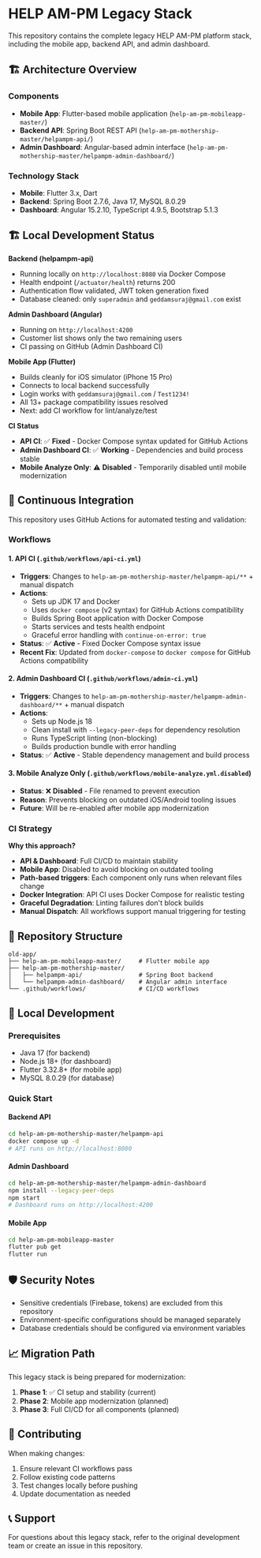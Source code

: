 # HELP AM-PM Legacy Stack

This repository contains the complete legacy HELP AM-PM platform stack, including the mobile app, backend API, and admin dashboard.

## 🏗️ Architecture Overview

### Components
- **Mobile App**: Flutter-based mobile application (`help-am-pm-mobileapp-master/`)
- **Backend API**: Spring Boot REST API (`help-am-pm-mothership-master/helpampm-api/`)
- **Admin Dashboard**: Angular-based admin interface (`help-am-pm-mothership-master/helpampm-admin-dashboard/`)

### Technology Stack
- **Mobile**: Flutter 3.x, Dart
- **Backend**: Spring Boot 2.7.6, Java 17, MySQL 8.0.29
- **Dashboard**: Angular 15.2.10, TypeScript 4.9.5, Bootstrap 5.1.3

## 🏗️ Local Development Status

**Backend (helpampm-api)**  
- Running locally on `http://localhost:8080` via Docker Compose  
- Health endpoint (`/actuator/health`) returns 200  
- Authentication flow validated, JWT token generation fixed  
- Database cleaned: only `superadmin` and `geddamsuraj@gmail.com` exist  

**Admin Dashboard (Angular)**  
- Running on `http://localhost:4200`  
- Customer list shows only the two remaining users  
- CI passing on GitHub (Admin Dashboard CI)  

**Mobile App (Flutter)**  
- Builds cleanly for iOS simulator (iPhone 15 Pro)  
- Connects to local backend successfully  
- Login works with `geddamsuraj@gmail.com` / `Test1234!`  
- All 13+ package compatibility issues resolved  
- Next: add CI workflow for lint/analyze/test  

**CI Status**  
- **API CI**: ✅ **Fixed** - Docker Compose syntax updated for GitHub Actions  
- **Admin Dashboard CI**: ✅ **Working** - Dependencies and build process stable  
- **Mobile Analyze Only**: ⚠️ **Disabled** - Temporarily disabled until mobile modernization  

## 🚀 Continuous Integration

This repository uses GitHub Actions for automated testing and validation:

### Workflows

#### 1. **API CI** (`.github/workflows/api-ci.yml`)
- **Triggers**: Changes to `help-am-pm-mothership-master/helpampm-api/**` + manual dispatch
- **Actions**: 
  - Sets up JDK 17 and Docker
  - Uses `docker compose` (v2 syntax) for GitHub Actions compatibility
  - Builds Spring Boot application with Docker Compose
  - Starts services and tests health endpoint
  - Graceful error handling with `continue-on-error: true`
- **Status**: ✅ **Active** - Fixed Docker Compose syntax issue
- **Recent Fix**: Updated from `docker-compose` to `docker compose` for GitHub Actions compatibility

#### 2. **Admin Dashboard CI** (`.github/workflows/admin-ci.yml`)
- **Triggers**: Changes to `help-am-pm-mothership-master/helpampm-admin-dashboard/**` + manual dispatch
- **Actions**:
  - Sets up Node.js 18
  - Clean install with `--legacy-peer-deps` for dependency resolution
  - Runs TypeScript linting (non-blocking)
  - Builds production bundle with error handling
- **Status**: ✅ **Active** - Stable dependency management and build process

#### 3. **Mobile Analyze Only** (`.github/workflows/mobile-analyze.yml.disabled`)
- **Status**: ❌ **Disabled** - File renamed to prevent execution
- **Reason**: Prevents blocking on outdated iOS/Android tooling issues
- **Future**: Will be re-enabled after mobile app modernization

### CI Strategy

**Why this approach?**
- **API & Dashboard**: Full CI/CD to maintain stability
- **Mobile App**: Disabled to avoid blocking on outdated tooling
- **Path-based triggers**: Each component only runs when relevant files change
- **Docker Integration**: API CI uses Docker Compose for realistic testing
- **Graceful Degradation**: Linting failures don't block builds
- **Manual Dispatch**: All workflows support manual triggering for testing

## 📁 Repository Structure

```
old-app/
├── help-am-pm-mobileapp-master/     # Flutter mobile app
├── help-am-pm-mothership-master/
│   ├── helpampm-api/                # Spring Boot backend
│   └── helpampm-admin-dashboard/    # Angular admin interface
└── .github/workflows/               # CI/CD workflows
```

## 🔧 Local Development

### Prerequisites
- Java 17 (for backend)
- Node.js 18+ (for dashboard)
- Flutter 3.32.8+ (for mobile app)
- MySQL 8.0.29 (for database)

### Quick Start

#### Backend API
```bash
cd help-am-pm-mothership-master/helpampm-api
docker compose up -d
# API runs on http://localhost:8080
```

#### Admin Dashboard
```bash
cd help-am-pm-mothership-master/helpampm-admin-dashboard
npm install --legacy-peer-deps
npm start
# Dashboard runs on http://localhost:4200
```

#### Mobile App
```bash
cd help-am-pm-mobileapp-master
flutter pub get
flutter run
```

## 🛡️ Security Notes

- Sensitive credentials (Firebase, tokens) are excluded from this repository
- Environment-specific configurations should be managed separately
- Database credentials should be configured via environment variables

## 📈 Migration Path

This legacy stack is being prepared for modernization:

1. **Phase 1**: ✅ CI setup and stability (current)
2. **Phase 2**: Mobile app modernization (planned)
3. **Phase 3**: Full CI/CD for all components (planned)

## 🤝 Contributing

When making changes:
1. Ensure relevant CI workflows pass
2. Follow existing code patterns
3. Test changes locally before pushing
4. Update documentation as needed

## 📞 Support

For questions about this legacy stack, refer to the original development team or create an issue in this repository. 